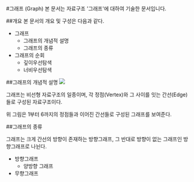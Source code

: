 #그래프 (Graph)
본 문서는 자료구조 '그래프'에 대하여 기술한 문서입니다.

##개요
본 문서의 개요 및 구성은 다음과 같다.

 - 그래프
 	- 그래프의 개념적 설명
 	- 그래프의 종류
 - 그래프의 순회
 	- 깊이우선탐색
 	- 너비우선탐색
 
##그래프의 개념적 설명
![](https://upload.wikimedia.org/wikipedia/commons/thumb/5/5b/6n-graf.svg/300px-6n-graf.svg.png)

그래프는 비선형 자료구조의 일종이며, 각 정점(Vertex)와 그 사이를 잇는 간선(Edge)들로 구성된 자료구조이다.

위 그림은 1부터 6까지의 정점들과 이어진 간선들로 구성된 그래프를 보여준다.

##그래프의 종류

그래프는 크게 간선의 방향이 존재하는 방향그래프, 그 반대로 방향이 없는 그래프인 방향그래프로 나뉜다.

 - 방향그래프
 	- 양방향 그래프 
 - 무향그래프

 

